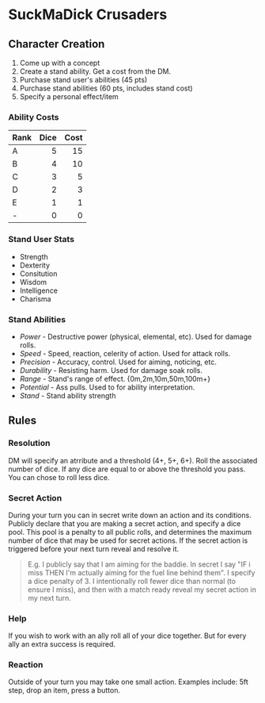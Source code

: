 # SuckMaDick Crusaders

## Character Creation

1. Come up with a concept
1. Create a stand ability. Get a cost from the DM.
1. Purchase stand user's abilities (45 pts)
1. Purchase stand abilities (60 pts, includes stand cost)
1. Specify a personal effect/item

### Ability Costs

|Rank|Dice|Cost|
|:-|-:|-:|
|A|5|15|
|B|4|10|
|C|3|5|
|D|2|3|
|E|1|1|
|-|0|0|

### Stand User Stats

- Strength
- Dexterity
- Consitution
- Wisdom
- Intelligence
- Charisma

### Stand Abilities

- *Power* - Destructive power (physical, elemental, etc). Used for damage rolls.
- *Speed* - Speed, reaction, celerity of action. Used for attack rolls.
- *Precision* - Accuracy, control. Used for aiming, noticing, etc.
- *Durability* - Resisting harm. Used for damage soak rolls.
- *Range* - Stand's range of effect. {0m,2m,10m,50m,100m+}
- *Potential* - Ass pulls. Used to for ability interpretation.
- *Stand* - Stand ability strength

## Rules

### Resolution

DM will specify an atrribute and a threshold (4+, 5+, 6+). Roll the associated number of dice. If any dice are equal to or above the threshold you pass. You can chose to roll less dice.

### Secret Action

During your turn you can in secret write down an action and its conditions. Publicly declare that you are making a secret action, and specify a dice pool. This pool is a penalty to all public rolls, and determines the maximum number of dice that may be used for secret actions. If the secret action is triggered before your next turn reveal and resolve it.

> E.g. I publicly say that I am aiming for the baddie. In secret I say "IF i miss THEN I'm actually aiming for the fuel line behind them". I specify a dice penalty of 3. I intentionally roll fewer dice than normal (to ensure I miss), and then with a match ready reveal my secret action in my next turn.

### Help

If you wish to work with an ally roll all of your dice together. But for every ally an extra success is required.

### Reaction

Outside of your turn you may take one small action. Examples include: 5ft step, drop an item, press a button.